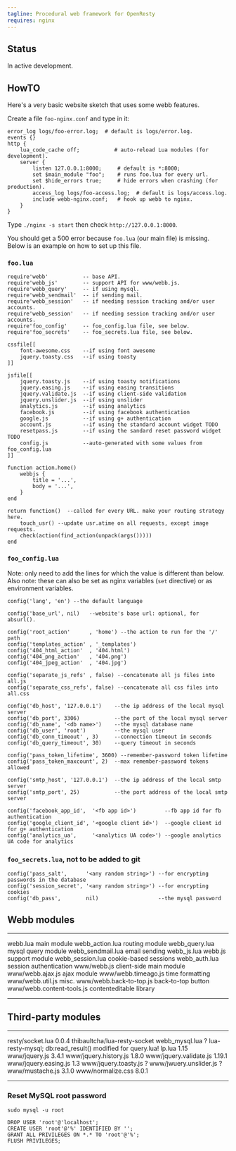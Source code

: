 ```yaml
---
tagline: Procedural web framework for OpenResty
requires: nginx
---
```


## Status

<warn>In active development.</warn>

## HowTO

Here's a very basic website sketch that uses some webb features.

Create a file `foo-nginx.conf` and type in it:

```
error_log logs/foo-error.log;  # default is logs/error.log.
events {}
http {
	lua_code_cache off;           # auto-reload Lua modules (for development).
	server {
		listen 127.0.0.1:8000;     # default is *:8000;
		set $main_module "foo";    # runs foo.lua for every url.
		set $hide_errors true;     # hide errors when crashing (for production).
		access_log logs/foo-access.log;  # default is logs/access.log.
		include webb-nginx.conf;   # hook up webb to nginx.
	}
}
```

Type `./nginx -s start` then check `http://127.0.0.1:8000`.

You should get a 500 error because `foo.lua` (our main file) is missing.
Below is an example on how to set up this file.

### `foo.lua`

```
require'webb'           -- base API.
require'webb_js'        -- support API for www/webb.js.
require'webb_query'     -- if using mysql.
require'webb_sendmail'  -- if sending mail.
require'webb_session'   -- if needing session tracking and/or user accounts.
require'webb_session'   -- if needing session tracking and/or user accounts.
require'foo_config'     -- foo_config.lua file, see below.
require'foo_secrets'    -- foo_secrets.lua file, see below.

cssfile[[
	font-awesome.css    --if using font awesome
	jquery.toasty.css   --if using toasty
]]

jsfile[[
	jquery.toasty.js    --if using toasty notifications
	jquery.easing.js    --if using easing transitions
	jquery.validate.js  --if using client-side validation
	jquery.unslider.js  --if using unslider
	analytics.js        --if using analytics
	facebook.js         --if using facebook authentication
	google.js           --if using g+ authentication
	account.js          --if using the standard account widget TODO
	resetpass.js        --if using the sandard reset password widget TODO
	config.js           --auto-generated with some values from foo_config.lua
]]

function action.home()
	webbjs {
		title = '...',
		body = '...',
	}
end

return function()  --called for every URL. make your routing strategy here.
	touch_usr() --update usr.atime on all requests, except image requests.
	check(action(find_action(unpack(args()))))
end
```

### `foo_config.lua`

Note: only need to add the lines for which the value is different than below.
Also note: these can also be set as nginx variables (`set` directive) or as
environment variables.

```
config('lang', 'en') --the default language

config('base_url', nil)   --website's base url: optional, for absurl().

config('root_action'      , 'home') --the action to run for the '/' path
config('templates_action' , '_templates')
config('404_html_action'  , '404.html')
config('404_png_action'   , '404.png')
config('404_jpeg_action'  , '404.jpg')

config('separate_js_refs' , false) --concatenate all js files into all.js
config('separate_css_refs', false) --concatenate all css files into all.css

config('db_host', '127.0.0.1')    --the ip address of the local mysql server
config('db_port', 3306)           --the port of the local mysql server
config('db_name', '<db name>')    --the mysql database name
config('db_user', 'root')         --the mysql user
config('db_conn_timeout' , 3)     --connection timeout in seconds
config('db_query_timeout', 30)    --query timeout in seconds

config('pass_token_lifetime', 3600) --remember-password token lifetime
config('pass_token_maxcount', 2)  --max remember-password tokens allowed

config('smtp_host', '127.0.0.1')  --the ip address of the local smtp server
config('smtp_port', 25)           --the port address of the local smtp server

config('facebook_app_id',  '<fb app id>')         --fb app id for fb authentication
config('google_client_id', '<google client id>')  --google client id for g+ authentication
config('analytics_ua',     '<analytics UA code>') --google analytics UA code for analytics
```

### `foo_secrets.lua`, not to be added to git

```
config('pass_salt',      '<any random string>') --for encrypting passwords in the database
config('session_secret', '<any random string>') --for encrypting cookies
config('db_pass',        nil)                   --the mysql password
```

## Webb modules

------------------------------ -----------------------------------------------
webb.lua                       main module
webb_action.lua                routing module
webb_query.lua                 mysql query module
webb_sendmail.lua              email sending
webb_js.lua                    webb.js support module
webb_session.lua               cookie-based sessions
webb_auth.lua                  session authentication
www/webb.js                    client-side main module
www/webb.ajax.js               ajax module
www/webb.timeago.js            time formatting
www/webb.util.js               misc.
www/webb.back-to-top.js        back-to-top button
www/webb.content-tools.js      contenteditable library
------------------------------ -----------------------------------------------

## Third-party modules

----------------------- ------ -----------------------------------------------
resty/socket.lua        0.0.4  thibaultcha/lua-resty-socket
webb_mysql.lua          ?      lua-resty-mysql; db:read_result() modified for query.lua!
lp.lua                  1.15
www/jquery.js           3.4.1
www/jquery.history.js   1.8.0
www/jquery.validate.js  1.19.1
www/jquery.easing.js    1.3
www/jquery.toasty.js    ?
www/jwuery.unslider.js  ?
www/mustache.js         3.1.0
www/normalize.css       8.0.1
----------------------- ------ -----------------------------------------------

### Reset MySQL root password

```
sudo mysql -u root

DROP USER 'root'@'localhost';
CREATE USER 'root'@'%' IDENTIFIED BY '';
GRANT ALL PRIVILEGES ON *.* TO 'root'@'%';
FLUSH PRIVILEGES;
```
